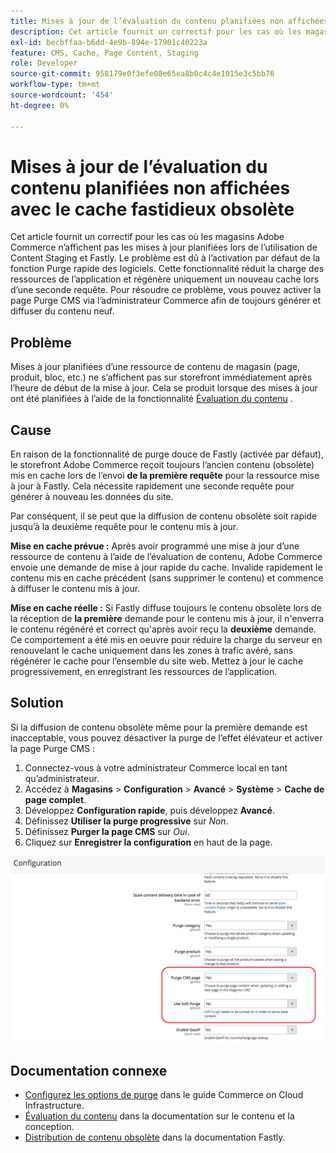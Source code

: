 ```yaml
---
title: Mises à jour de l’évaluation du contenu planifiées non affichées avec le cache fastidieux obsolète
description: Cet article fournit un correctif pour les cas où les magasins Adobe Commerce n’affichent pas les mises à jour planifiées lors de l’utilisation de Content Staging et Fastly. Le problème est dû à l’activation par défaut de la fonction Purge rapide des logiciels. Cette fonctionnalité réduit la charge des ressources de l’application et régénère uniquement un nouveau cache lors d’une seconde requête. Pour résoudre ce problème, vous pouvez activer la page Purge CMS via l’administrateur Commerce afin de toujours générer et diffuser du contenu neuf.
exl-id: becbffaa-b6dd-4e9b-894e-17901c40223a
feature: CMS, Cache, Page Content, Staging
role: Developer
source-git-commit: 958179e0f3efe08e65ea8b0c4c4e1015e3c5bb76
workflow-type: tm+mt
source-wordcount: '454'
ht-degree: 0%

---
```


# Mises à jour de l’évaluation du contenu planifiées non affichées avec le cache fastidieux obsolète

Cet article fournit un correctif pour les cas où les magasins Adobe Commerce n’affichent pas les mises à jour planifiées lors de l’utilisation de Content Staging et Fastly. Le problème est dû à l’activation par défaut de la fonction Purge rapide des logiciels. Cette fonctionnalité réduit la charge des ressources de l’application et régénère uniquement un nouveau cache lors d’une seconde requête. Pour résoudre ce problème, vous pouvez activer la page Purge CMS via l’administrateur Commerce afin de toujours générer et diffuser du contenu neuf.

## Problème

Mises à jour planifiées d’une ressource de contenu de magasin (page, produit, bloc, etc.) ne s’affichent pas sur storefront immédiatement après l’heure de début de la mise à jour. Cela se produit lorsque des mises à jour ont été planifiées à l’aide de la fonctionnalité [Évaluation du contenu](https://experienceleague.adobe.com/docs/commerce-admin/content-design/staging/content-staging.html?lang=fr) .

## Cause

En raison de la fonctionnalité de purge douce de Fastly (activée par défaut), le storefront Adobe Commerce reçoit toujours l’ancien contenu (obsolète) mis en cache lors de l’envoi **de la première requête** pour la ressource mise à jour à Fastly. Cela nécessite rapidement une seconde requête pour générer à nouveau les données du site.

Par conséquent, il se peut que la diffusion de contenu obsolète soit rapide jusqu’à la deuxième requête pour le contenu mis à jour.

**Mise en cache prévue :** Après avoir programmé une mise à jour d’une ressource de contenu à l’aide de l’évaluation de contenu, Adobe Commerce envoie une demande de mise à jour rapide du cache. Invalide rapidement le contenu mis en cache précédent (sans supprimer le contenu) et commence à diffuser le contenu mis à jour.

**Mise en cache réelle :** Si Fastly diffuse toujours le contenu obsolète lors de la réception de **la première** demande pour le contenu mis à jour, il n&#39;enverra le contenu régénéré et correct qu&#39;après avoir reçu la **deuxième** demande. Ce comportement a été mis en oeuvre pour réduire la charge du serveur en renouvelant le cache uniquement dans les zones à trafic avéré, sans régénérer le cache pour l’ensemble du site web. Mettez à jour le cache progressivement, en enregistrant les ressources de l’application.

## Solution

Si la diffusion de contenu obsolète même pour la première demande est inacceptable, vous pouvez désactiver la purge de l’effet élévateur et activer la page Purge CMS :

1. Connectez-vous à votre administrateur Commerce local en tant qu’administrateur.
1. Accédez à **Magasins** > **Configuration** > **Avancé** > **Système** > **Cache de page complet**.
1. Développez **Configuration rapide**, puis développez **Avancé**.
1. Définissez **Utiliser la purge progressive** sur *Non*.
1. Définissez **Purger la page CMS** sur *Oui*.
1. Cliquez sur **Enregistrer la configuration** en haut de la page.


![purge_options.png](assets/purge_options.png)

## Documentation connexe

* [Configurez les options de purge](https://experienceleague.adobe.com/docs/commerce-cloud-service/user-guide/cdn/setup-fastly/fastly-configuration.html?lang=fr) dans le guide Commerce on Cloud Infrastructure.
* [Évaluation du contenu](https://experienceleague.adobe.com/docs/commerce-admin/content-design/staging/content-staging.html?lang=fr) dans la documentation sur le contenu et la conception.
* [Distribution de contenu obsolète](https://docs.fastly.com/guides/performance-tuning/serving-stale-content) dans la documentation Fastly.
